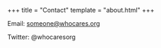+++
title = "Contact"
template = "about.html"
+++

Email: someone@whocares.org

Twitter: @whocaresorg
